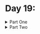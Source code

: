 # Day 19: 

<details>
  <summary>Part One</summary>


</details>

<details>
  <summary>Part Two</summary>


</details>